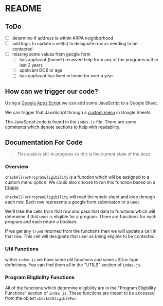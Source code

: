 # README

## ToDo

- [ ] determine if address is within ARPA neighborhood
- [ ] add logic to update a cell(s) to designate row as needing to be contacted
- [ ] missing some values from google form
  - [ ] has applicant (home?) received help from any of the programs within last 2 years
  - [ ] applicant DOB or age
  - [ ] has applicant has lived in home for over a year

## How can we trigger our code?

Using a [Google Apps Script](https://developers.google.com/apps-script/guides/sheets) we can add some JavaScript to a Google Sheet.

We can trigger that JavaScript through a [custom menu](https://developers.google.com/apps-script/guides/menus) in Google Sheets.

The JavaScript code is found in the `index.js` file. There are some comments which denote sections to help with readability.

## Documentation For Code

> This code is still in progress so this
> is the current state of the docs

### Overview

`checkAllForProgramEligibility` is a function which will be assigned to a custom menu option. We could also choose to run this function based on a [trigger](https://developers.google.com/apps-script/guides/sheets#triggers).

`checkAllForProgramEligibility` will read the whole sheet and loop through each row. Each row represents a google form submission or a user.

We'll take the cells from that row and pass that data to functions which will determine if that user is eligible for a program. There are functions for each program and each return a boolean.

If we get any `true`s returned from the functions then we will update a cell in that row. This cell will designate that user as being eligible to be contacted.

### Util Functions

within `index.js` we have some util functions and some JSDoc type definitions. You can find them all in the "UTILS" section of `index.js`.

### Program Eligibility Functions

All of the functions which determine eligibility are in the "Program Eligibility Functions" section of `index.js`. These functions are meant to be accessed from the object `checkIsEligibleFor`.
